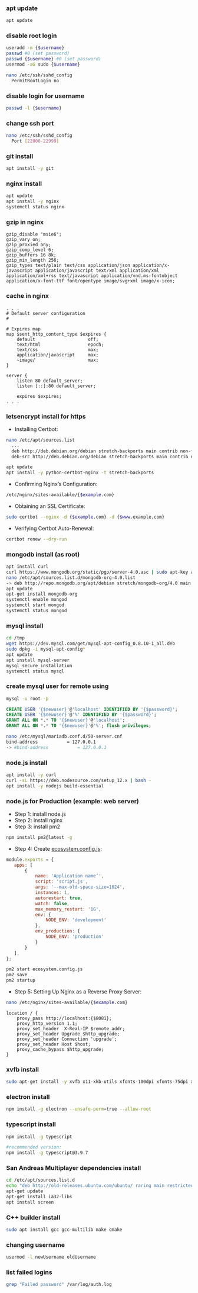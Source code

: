 ### apt update
```sh 
apt update
```
### disable root login
```sh 
useradd -m {$username}
passwd #0 (set password)
passwd {$username} #0 (set password)
usermod -aG sudo {$username}
```
```sh
nano /etc/ssh/sshd_config
  PermitRootLogin no
```
### disable login for username
```sh 
passwd -l {$username}
```
### change ssh port
```sh
nano /etc/ssh/sshd_config
  Port [22000-22999]
```
### git install
```sh
apt install -y git
```
### nginx install
```sh
apt update
apt install -y nginx
systemctl status nginx
```
### gzip in nginx
```
gzip_disable "msie6";
gzip_vary on;
gzip_proxied any;
gzip_comp_level 6;
gzip_buffers 16 8k;
gzip_min_length 256;
gzip_types text/plain text/css application/json application/x-javascript application/javascript text/xml application/xml application/xml+rss text/javascript application/vnd.ms-fontobject application/x-font-ttf font/opentype image/svg+xml image/x-icon;
```
### cache in nginx
```
. . .
# Default server configuration
#

# Expires map
map $sent_http_content_type $expires {
    default                    off;
    text/html                  epoch;
    text/css                   max;
    application/javascript     max;
    ~image/                    max;
}

server {
    listen 80 default_server;
    listen [::]:80 default_server;

    expires $expires;
. . .
```
### letsencrypt install for https
- Installing Certbot:
```sh
nano /etc/apt/sources.list
  ...
  deb http://deb.debian.org/debian stretch-backports main contrib non-free
  deb-src http://deb.debian.org/debian stretch-backports main contrib non-free
```
```sh
apt update
apt install -y python-certbot-nginx -t stretch-backports
```
- Confirming Nginx’s Configuration:
```sh
/etc/nginx/sites-available/{$example.com}
```
- Obtaining an SSL Certificate:
```sh
sudo certbot --nginx -d {$example.com} -d {$www.example.com}
```
- Verifying Certbot Auto-Renewal:
```sh
certbot renew --dry-run
```
### mongodb install (as root)
```sh
apt install curl
curl https://www.mongodb.org/static/pgp/server-4.0.asc | sudo apt-key add -
nano /etc/apt/sources.list.d/mongodb-org-4.0.list
-> deb http://repo.mongodb.org/apt/debian stretch/mongodb-org/4.0 main
apt update
apt-get install mongodb-org
systemctl enable mongod
systemctl start mongod
systemctl status mongod
```
### mysql install
```sh
cd /tmp
wget https://dev.mysql.com/get/mysql-apt-config_0.8.10-1_all.deb
sudo dpkg -i mysql-apt-config*
apt update
apt install mysql-server
mysql_secure_installation
systemctl status mysql
```
### create mysql user for remote using
```sh
mysql -u root -p
```
```sql
CREATE USER '{$newuser}'@'localhost' IDENTIFIED BY '{$password}';
CREATE USER '{$newuser}'@'%' IDENTIFIED BY '{$password}';
GRANT ALL ON *.* TO '{$newuser}'@'localhost';
GRANT ALL ON *.* TO '{$newuser}'@'%'; flush privileges;
```
```sh
nano /etc/mysql/mariadb.conf.d/50-server.cnf
bind-address           = 127.0.0.1
-> #bind-address           = 127.0.0.1
```
### node.js install
```sh
apt install -y curl
curl -sL https://deb.nodesource.com/setup_12.x | bash -
apt install -y nodejs build-essential
```
### node.js for Production (example: web server)
- Step 1: install node.js
- Step 2: install nginx
- Step 3: install pm2
```sh
npm install pm2@latest -g
```
- Step 4: Create [ecosystem.config.js](https://pm2.keymetrics.io/docs/usage/application-declaration/):
```js
module.exports = {
   apps: [
       {
           name: 'Application name’',
           script: 'script.js',
           args: '--max-old-space-size=1024',
           instances: 1,
           autorestart: true,
           watch: false,
           max_memory_restart: '1G',
           env: {
               NODE_ENV: 'development'
           },
           env_production: {
               NODE_ENV: 'production'
           }
       }
   ],
};
```
```sh
pm2 start ecosystem.config.js
pm2 save
pm2 startup
```
- Step 5: Setting Up Nginx as a Reverse Proxy Server:
```sh
nano /etc/nginx/sites-available/{$example.com}
```
```
location / {
	proxy_pass http://localhost:{$8081};
	proxy_http_version 1.1;
	proxy_set_header  X-Real-IP $remote_addr;
	proxy_set_header Upgrade $http_upgrade;
	proxy_set_header Connection 'upgrade';
	proxy_set_header Host $host;
	proxy_cache_bypass $http_upgrade;
}
```
### xvfb install
```sh
sudo apt-get install -y xvfb x11-xkb-utils xfonts-100dpi xfonts-75dpi xfonts-scalable xfonts-cyrillic x11-apps clang libdbus-1-dev libgtk2.0-dev libnotify-dev libgnome-keyring-dev libgconf2-dev libasound2-dev libcap-dev libcups2-dev libxtst-dev libxss1 libnss3-dev gcc-multilib g++-multilib libgtk-3.0
```
### electron install
```sh
npm install -g electron --unsafe-perm=true --allow-root
```
### typescript install
```sh
npm install -g typescript

#recommended version:
npm install -g typescript@3.9.7
```
### San Andreas Multiplayer dependencies install
```sh
cd /etc/apt/sources.list.d
echo "deb http://old-releases.ubuntu.com/ubuntu/ raring main restricted universe multiverse" >ia32-libs-raring.list
apt-get update
apt-get install ia32-libs
apt install screen
```
### C++ builder install
```sh
sudo apt install gcc gcc-multilib make cmake
```
### changing username
```sh
usermod -l newUsername oldUsername 
```
### list failed logins
```sh
grep "Failed password" /var/log/auth.log
```
